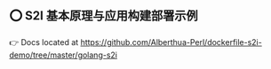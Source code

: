 ## ⭕ S2I 基本原理与应用构建部署示例

👉 Docs located at https://github.com/Alberthua-Perl/dockerfile-s2i-demo/tree/master/golang-s2i
